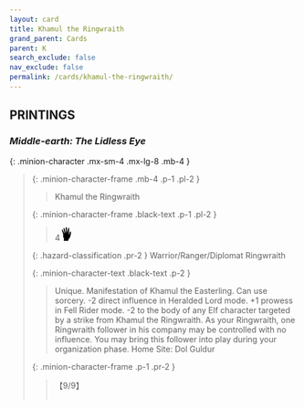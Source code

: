 ```yaml
---
layout: card
title: Khamul the Ringwraith
grand_parent: Cards
parent: K
search_exclude: false
nav_exclude: false
permalink: /cards/khamul-the-ringwraith/
---
```


## PRINTINGS


### _Middle-earth: The Lidless Eye_

{: .minion-character .mx-sm-4 .mx-lg-8 .mb-4 }
> {: .minion-character-frame .mb-4 .p-1 .pl-2 }
> > <div class="hazard-mp"></div>
> > <div class="card-name">Khamul the Ringwraith</div>
>
> {: .minion-character-frame .black-text .p-1 .pl-2 }
> > 4![](/assets/images/di.svg)
>
> {: .hazard-classification .pr-2 }
> Warrior/Ranger/Diplomat Ringwraith
>
> {: .minion-character-text .black-text .p-2 }
> > Unique. Manifestation of Khamul the Easterling. Can use sorcery. -2 direct influence in Heralded Lord mode. +1 prowess in Fell Rider mode. -2 to the body of any Elf character targeted by a strike from Khamul the Ringwraith. As your Ringwraith, one Ringwraith follower in his company may be controlled with no influence. You may bring this follower into play during your organization phase.   Home Site: Dol Guldur 
>
> {: .minion-character-frame .p-1 .pr-2 }
> > <div class="card-shield">【9/9】</div>
> > <div class="card-corruption-white">&nbsp;</div>
